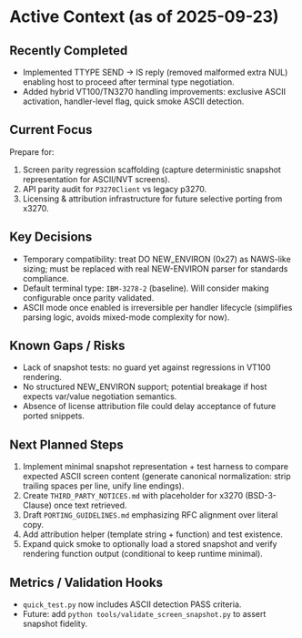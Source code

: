 # Active Context (as of 2025-09-23)

## Recently Completed
- Implemented TTYPE SEND -> IS reply (removed malformed extra NUL) enabling host to proceed after terminal type negotiation.
- Added hybrid VT100/TN3270 handling improvements: exclusive ASCII activation, handler-level flag, quick smoke ASCII detection.

## Current Focus
Prepare for:
1. Screen parity regression scaffolding (capture deterministic snapshot representation for ASCII/NVT screens).
2. API parity audit for `P3270Client` vs legacy p3270.
3. Licensing & attribution infrastructure for future selective porting from x3270.

## Key Decisions
- Temporary compatibility: treat DO NEW_ENVIRON (0x27) as NAWS-like sizing; must be replaced with real NEW-ENVIRON parser for standards compliance.
- Default terminal type: `IBM-3278-2` (baseline). Will consider making configurable once parity validated.
- ASCII mode once enabled is irreversible per handler lifecycle (simplifies parsing logic, avoids mixed-mode complexity for now).

## Known Gaps / Risks
- Lack of snapshot tests: no guard yet against regressions in VT100 rendering.
- No structured NEW_ENVIRON support; potential breakage if host expects var/value negotiation semantics.
- Absence of license attribution file could delay acceptance of future ported snippets.

## Next Planned Steps
1. Implement minimal snapshot representation + test harness to compare expected ASCII screen content (generate canonical normalization: strip trailing spaces per line, unify line endings).
2. Create `THIRD_PARTY_NOTICES.md` with placeholder for x3270 (BSD-3-Clause) once text retrieved.
3. Draft `PORTING_GUIDELINES.md` emphasizing RFC alignment over literal copy.
4. Add attribution helper (template string + function) and test existence.
5. Expand quick smoke to optionally load a stored snapshot and verify rendering function output (conditional to keep runtime minimal).

## Metrics / Validation Hooks
- `quick_test.py` now includes ASCII detection PASS criteria.
- Future: add `python tools/validate_screen_snapshot.py` to assert snapshot fidelity.
